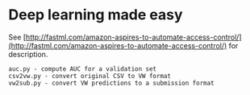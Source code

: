 Deep learning made easy
=======================

See [http://fastml.com/amazon-aspires-to-automate-access-control/](http://fastml.com/amazon-aspires-to-automate-access-control/) for description.

	auc.py - compute AUC for a validation set
	csv2vw.py - convert original CSV to VW format
	vw2sub.py - convert VW predictions to a submission format
	
	
	